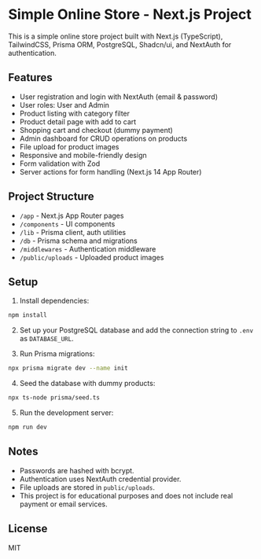 # Simple Online Store - Next.js Project

This is a simple online store project built with Next.js (TypeScript), TailwindCSS, Prisma ORM, PostgreSQL, Shadcn/ui, and NextAuth for authentication.

## Features

- User registration and login with NextAuth (email & password)
- User roles: User and Admin
- Product listing with category filter
- Product detail page with add to cart
- Shopping cart and checkout (dummy payment)
- Admin dashboard for CRUD operations on products
- File upload for product images
- Responsive and mobile-friendly design
- Form validation with Zod
- Server actions for form handling (Next.js 14 App Router)

## Project Structure

- `/app` - Next.js App Router pages
- `/components` - UI components
- `/lib` - Prisma client, auth utilities
- `/db` - Prisma schema and migrations
- `/middlewares` - Authentication middleware
- `/public/uploads` - Uploaded product images

## Setup

1. Install dependencies:

```bash
npm install
```

2. Set up your PostgreSQL database and add the connection string to `.env` as `DATABASE_URL`.

3. Run Prisma migrations:

```bash
npx prisma migrate dev --name init
```

4. Seed the database with dummy products:

```bash
npx ts-node prisma/seed.ts
```

5. Run the development server:

```bash
npm run dev
```

## Notes

- Passwords are hashed with bcrypt.
- Authentication uses NextAuth credential provider.
- File uploads are stored in `public/uploads`.
- This project is for educational purposes and does not include real payment or email services.

## License

MIT

